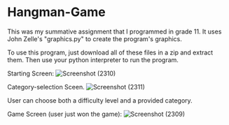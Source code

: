 # Hangman-Game
This was my summative assignment that I programmed in grade 11. It uses John Zelle's "graphics.py" to create the program's graphics.

To use this program, just download all of these files in a zip and extract them. Then use your python interpreter to run the program.

Starting Screen:
![Screenshot (2310)](https://user-images.githubusercontent.com/89956249/147840496-e0db47e0-9ee8-44d7-81f2-129466b72f74.png)

Category-selection Sceen.
![Screenshot (2311)](https://user-images.githubusercontent.com/89956249/147840504-81a54ccf-de48-4b8c-8c30-1b437ede5c2f.png)

User can choose both a difficulty level and a provided category.

Game Screen (user just won the game):
![Screenshot (2309)](https://user-images.githubusercontent.com/89956249/147840507-2441139a-a4ca-4579-9e2e-9ef884ecbb66.png)
